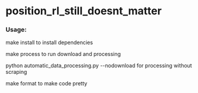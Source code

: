 # position_rl_still_doesnt_matter

### Usage:

make install to install dependencies

make process to run download and processing

python automatic_data_processing.py --nodownload for processing without scraping

make format to make code pretty